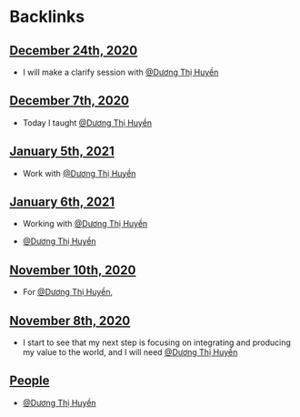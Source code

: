 
# Backlinks
## [December 24th, 2020](<December 24th, 2020.md>)
- I will make a clarify session with [@Dương Thị Huyền](<@Dương Thị Huyền.md>)

## [December 7th, 2020](<December 7th, 2020.md>)
- Today I taught [@Dương Thị Huyền](<@Dương Thị Huyền.md>)

## [January 5th, 2021](<January 5th, 2021.md>)
- Work with [@Dương Thị Huyền](<@Dương Thị Huyền.md>)

## [January 6th, 2021](<January 6th, 2021.md>)
- Working with [@Dương Thị Huyền](<@Dương Thị Huyền.md>)

- [@Dương Thị Huyền](<@Dương Thị Huyền.md>)

## [November 10th, 2020](<November 10th, 2020.md>)
- For [@Dương Thị Huyền](<@Dương Thị Huyền.md>),

## [November 8th, 2020](<November 8th, 2020.md>)
- I start to see that my next step is focusing on integrating and producing my value to the world, and I will need [@Dương Thị Huyền](<@Dương Thị Huyền.md>)

## [People](<People.md>)
- [@Dương Thị Huyền](<@Dương Thị Huyền.md>)

